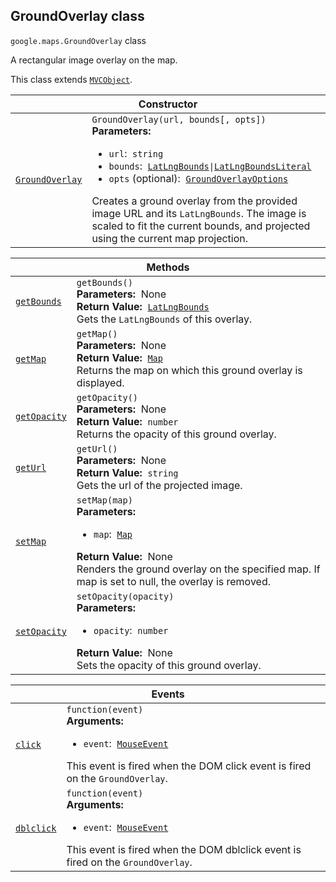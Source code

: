 
<h2 id="GroundOverlay">GroundOverlay class</h2>
<p>
<code><span itemprop="path">google.maps</span>.<span itemprop="name">GroundOverlay</span></code>
class
</p>
<p>A rectangular image overlay on the map.</p>
<p>This class extends
<code><a href="MVCObject.md">MVCObject</a></code>.
</p>
<div class="devsite-table-wrapper"><table class="constructors responsive" summary="class GroundOverlay - Constructor">
<thead>
<tr><th colspan="2" id="GroundOverlay.constructor">Constructor</th>
</tr></thead>
<tbody>
<tr>
<td><code><a class="secret-link" href="#GroundOverlay.constructor"><span>GroundOverlay</span></a></code></td>
<td><div><code>GroundOverlay(url, bounds[, opts])</code></div>
<div class="desc"><strong>Parameters:</strong>&nbsp; <ul>
<li><code>url</code>:&nbsp; <code>string</code></li>
<li><code>bounds</code>:&nbsp; <code><a href="LatLngBounds.md">LatLngBounds</a>|<a href="LatLngBoundsLiteral.md">LatLngBoundsLiteral</a></code></li>
<li><code>opts</code> (optional):&nbsp; <code><a href="GroundOverlayOptions.md">GroundOverlayOptions</a></code></li>
</ul></div>
<div class="desc">Creates a ground overlay from the provided image URL and its <code>LatLngBounds</code>. The image is scaled to fit the current bounds, and projected using the current map projection.</div></td>
</tr>
</tbody>
</table></div>
<div class="devsite-table-wrapper"><table class="methods responsive" summary="class GroundOverlay - Methods">
<thead>
<tr><th colspan="2">Methods</th>
</tr></thead>
<tbody>
<tr id="GroundOverlay.getBounds">
<td itemprop="property"><code><a class="secret-link" href="#GroundOverlay.getBounds"><span>getBounds</span></a></code></td>
<td><div><code>getBounds()</code></div>
<div class="desc"><strong>Parameters:</strong>&nbsp; None</div>
<div class="desc"><strong>Return Value:</strong>&nbsp; <code><a href="LatLngBounds.md">LatLngBounds</a></code></div>
<div class="desc">Gets the <code>LatLngBounds</code> of this overlay.</div></td>
</tr>
<tr id="GroundOverlay.getMap">
<td itemprop="property"><code><a class="secret-link" href="#GroundOverlay.getMap"><span>getMap</span></a></code></td>
<td><div><code>getMap()</code></div>
<div class="desc"><strong>Parameters:</strong>&nbsp; None</div>
<div class="desc"><strong>Return Value:</strong>&nbsp; <code><a href="Map.md">Map</a></code></div>
<div class="desc">Returns the map on which this ground overlay is displayed.</div></td>
</tr>
<tr id="GroundOverlay.getOpacity">
<td itemprop="property"><code><a class="secret-link" href="#GroundOverlay.getOpacity"><span>getOpacity</span></a></code></td>
<td><div><code>getOpacity()</code></div>
<div class="desc"><strong>Parameters:</strong>&nbsp; None</div>
<div class="desc"><strong>Return Value:</strong>&nbsp; <code>number</code></div>
<div class="desc">Returns the opacity of this ground overlay.</div></td>
</tr>
<tr id="GroundOverlay.getUrl">
<td itemprop="property"><code><a class="secret-link" href="#GroundOverlay.getUrl"><span>getUrl</span></a></code></td>
<td><div><code>getUrl()</code></div>
<div class="desc"><strong>Parameters:</strong>&nbsp; None</div>
<div class="desc"><strong>Return Value:</strong>&nbsp; <code>string</code></div>
<div class="desc">Gets the url of the projected image.</div></td>
</tr>
<tr id="GroundOverlay.setMap">
<td itemprop="property"><code><a class="secret-link" href="#GroundOverlay.setMap"><span>setMap</span></a></code></td>
<td><div><code>setMap(map)</code></div>
<div class="desc"><strong>Parameters:</strong>&nbsp; <ul>
<li><code>map</code>:&nbsp; <code><a href="Map.md">Map</a></code></li>
</ul></div>
<div class="desc"><strong>Return Value:</strong>&nbsp; None</div>
<div class="desc">Renders the ground overlay on the specified map. If map is set to null, the overlay is removed.</div></td>
</tr>
<tr id="GroundOverlay.setOpacity">
<td itemprop="property"><code><a class="secret-link" href="#GroundOverlay.setOpacity"><span>setOpacity</span></a></code></td>
<td><div><code>setOpacity(opacity)</code></div>
<div class="desc"><strong>Parameters:</strong>&nbsp; <ul>
<li><code>opacity</code>:&nbsp; <code>number</code></li>
</ul></div>
<div class="desc"><strong>Return Value:</strong>&nbsp; None</div>
<div class="desc">Sets the opacity of this ground overlay.</div></td>
</tr>
</tbody>
</table></div>
<div class="devsite-table-wrapper"><table class="details responsive" summary="class GroundOverlay - Events">
<thead>
<tr><th colspan="2">Events</th>
</tr></thead>
<tbody>
<tr id="GroundOverlay.click">
<td itemprop="property"><code><a class="secret-link" href="#GroundOverlay.click"><span>click</span></a></code></td>
<td><div><code>function(event)</code></div>
<div class="desc"><strong>Arguments:</strong>&nbsp; <ul>
<li><code>event</code>:&nbsp; <code><a href="MouseEvent.md">MouseEvent</a></code></li>
</ul></div>
<div class="desc">This event is fired when the DOM click event is fired on the <code>GroundOverlay</code>.</div></td>
</tr>
<tr id="GroundOverlay.dblclick">
<td itemprop="property"><code><a class="secret-link" href="#GroundOverlay.dblclick"><span>dblclick</span></a></code></td>
<td><div><code>function(event)</code></div>
<div class="desc"><strong>Arguments:</strong>&nbsp; <ul>
<li><code>event</code>:&nbsp; <code><a href="MouseEvent.md">MouseEvent</a></code></li>
</ul></div>
<div class="desc">This event is fired when the DOM dblclick event is fired on the <code>GroundOverlay</code>.</div></td>
</tr>
</tbody>
</table></div>
